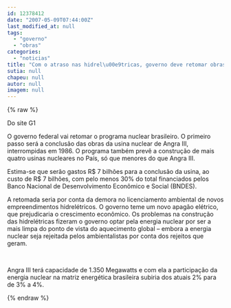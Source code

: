 ```yaml
---
id: 12378412
date: "2007-05-09T07:44:00Z"
last_modified_at: null
tags:
  - "governo"
  - "obras"
categories:
  - "noticias"
title: "Com o atraso nas hidrel\u00e9tricas, governo deve retomar obras de Angra III"
sutia: null
chapeu: null
autor: null
imagem: null
---
```

{% raw %}
<p><p>Do site G1</p></p>
<p><p>O governo federal vai&nbsp;retomar o programa nuclear brasileiro. O primeiro passo ser&aacute; a&nbsp;conclus&atilde;o das obras da usina nuclear de Angra III, interrompidas em&nbsp;1986. O programa tamb&eacute;m prev&ecirc; a constru&ccedil;&atilde;o de mais quatro usinas nucleares no Pa&iacute;s, s&oacute; que menores do que Angra III.</p></p>
<p><p>Estima-se que ser&atilde;o gastos R$ 7 bilh&otilde;es para a conclus&atilde;o da usina, ao custo de R$ 7 bilh&otilde;es, com pelo menos 30% do total financiados pelos&nbsp; Banco Nacional de Desenvolvimento Econ&ocirc;mico e Social (BNDES).</p></p>
<p><p>A retomada seria por conta da demora no licenciamento ambiental de novos empreendimentos hidrel&eacute;tricos.&nbsp;O governo&nbsp;teme&nbsp;um novo apag&atilde;o el&eacute;trico, que prejudicaria o crescimento econ&ocirc;mico. Os problemas na constru&ccedil;&atilde;o das hidrel&eacute;tricas fizeram o governo optar pela energia nuclear por ser a mais limpa do ponto de vista do aquecimento global &ndash; embora a energia nuclear seja rejeitada pelos ambientalistas por conta dos rejeitos que geram. <br /></p>
<p><br /></p>
<p>Angra III ter&aacute; capacidade de 1.350 Megawatts&nbsp;e com ela a participa&ccedil;&atilde;o da energia nuclear na matriz energ&eacute;tica brasileira subiria dos atuais 2% para de 3% a 4%.</p> </p>
{% endraw %}